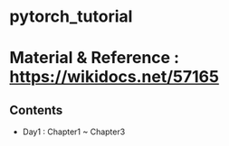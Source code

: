# pytorch_tutorial

# Material & Reference : https://wikidocs.net/57165

## Contents
- Day1 : Chapter1 ~ Chapter3
